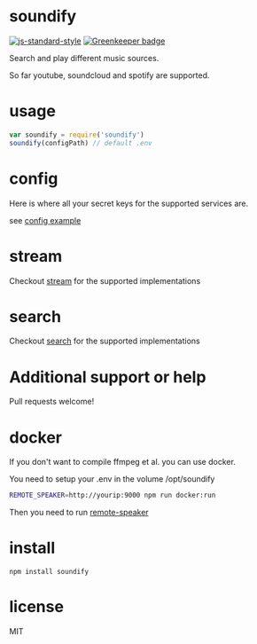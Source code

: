# soundify

[![js-standard-style](https://img.shields.io/badge/code_style-standard-brightgreen.svg)](https://github.com/feross/standard)
[![Greenkeeper badge](https://badges.greenkeeper.io/JamesKyburz/soundify.svg)](https://greenkeeper.io/)

Search and play different music sources.

So far youtube, soundcloud and spotify are supported.

# usage

```javascript
var soundify = require('soundify')
soundify(configPath) // default .env
```

# config
Here is where all your secret keys for the supported services are.

see [config example]

# stream

Checkout [stream] for the supported implementations

# search

Checkout [search] for the supported implementations

# Additional support or help

Pull requests welcome!

# docker

If you don't want to compile ffmpeg et al. you can use docker.

You need to setup your .env in the volume /opt/soundify
```sh
REMOTE_SPEAKER=http://yourip:9000 npm run docker:run
```

Then you need to run [remote-speaker]

# install

```
npm install soundify
```

# license

MIT

[config example]: https://github.com/JamesKyburz/soundify/blob/master/.env.example

[stream]: https://github.com/JamesKyburz/soundify/tree/master/stream

[search]: https://github.com/JamesKyburz/soundify/tree/master/search

[remote-speaker]: https://github.com/jameskyburz/remote-speaker
